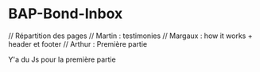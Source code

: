 # BAP-Bond-Inbox

// Répartition des pages 
//  Martin  : testimonies
// Margaux : how it works + header et footer 
// Arthur : Première partie 

Y'a du Js pour la première partie
